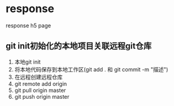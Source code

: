 # response
response h5 page
## git init初始化的本地项目关联远程git仓库
1. 本地git init
2. 将本地代码保存到本地工作区(git add . 和 git commit -m "描述")
2. 在远程创建远程仓库
3. git remote add origin <remote git>
4. git pull origin master
5. git push origin master
